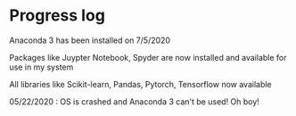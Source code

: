 # Progress log
Anaconda 3 has been installed on 7/5/2020

Packages like Juypter Notebook, Spyder are now installed and available for use in my system

All libraries like Scikit-learn, Pandas, Pytorch, Tensorflow now available

05/22/2020 : OS is crashed and Anaconda 3 can't be used! Oh boy!
